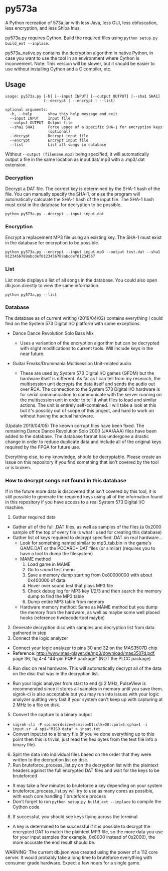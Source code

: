 # py573a

A Python recreation of 573a.jar with less Java, less GUI, less obfuscation, less encryption, and less Shiba Inus.

py573a.py requires Cython. Build the required files using `python setup.py build_ext --inplace`.

py573a_native.py contains the decryption algorithm in native Python, in case you want to use the tool in an environment where Cython is inconvenient. Note: This version will be slower, but it should be easier to use without installing Cython and a C compiler, etc.

## Usage

```
usage: py573a.py [-h] [--input INPUT] [--output OUTPUT] [--sha1 SHA1]
                 (--decrypt | --encrypt | --list)

optional arguments:
  -h, --help       show this help message and exit
  --input INPUT    Input file
  --output OUTPUT  Output file
  --sha1 SHA1      Force usage of a specific SHA-1 for encryption keys
                   (optional)
  --decrypt        Decrypt input file
  --encrypt        Encrypt input file
  --list           List all songs in database
```

Without `--output (filename.mp3)` being specified, it will automatically output a file in the same location as input.dat/.mp3 with a .mp3/.dat extension.

### Decryption
Decrypt a DAT file. The correct key is determined by the SHA-1 hash of the file. You can manually specify the SHA-1, or else the program will automatically calculate the SHA-1 hash of the input file. The SHA-1 hash must exist in the database for decryption to be possible.

```
python py573a.py --decrypt --input input.dat
```


### Encryption
Encrypt a replacement MP3 file using an existing key. The SHA-1 must exist in the database for encryption to be possible.

```
python py573a.py --encrypt --input input.mp3 --output test.dat --sha1 0123456789abcdef0123456789abcdef01234567
```


### List
List mode displays a list of all songs in the database. You could also open db.json directly to view the same information.

```
python py573a.py --list
```


### Database
The database as of current writing (2019/04/02) contains everything I could find on the System 573 Digital I/O platform with some exceptions:
- Dance Dance Revolution Solo Bass Mix
  - Uses a variantion of the encryption algorithm but can be decrypted with slight modifications to current tools. Will include keys in the near future.

- Guitar Freaks/Drummania Multisession Unit-related audio
  - These are used by System 573 Digital I/O games (GFDM) but the hardware itself is different. As far as I can tell from my research, the multisession unit decrypts the data itself and sends the audio out over RCA. The connection to the System 573 Digital I/O hardware is for serial communication to communicate with the server running on the multisession unit in order to tell it what files to load and similar actions. The unit is entirely self-contained. I will take a look at this but it's possibly out of scope of this project, and hard to work on without having the actual hardware.

(Update 2019/04/05) The known corrupt files have been fixed. The remaining Dance Dance Revolution Solo 2000 (JAA/AAA) files have been added to the database. The database format has undergone a drastic change in order to reduce duplicate data and include all of the original keys required by the FPGA for future use.

Everything else, to my knowledge, should be decryptable. Please create an issue on this repository if you find something that isn't covered by the tool or is broken.



### How to decrypt songs not found in this database
If in the future more data is discovered that isn't covered by this tool, it is still possible to generate the required keys using all of the information found in this repository if you have access to a real System 573 Digital I/O machine.

1. Gather required data
  - Gather all of the full .DAT files, as well as samples of the files (a 0x2000 sample off the top of every file is what I used for creating this database)
  - Gather list of keys required to decrypt specified .DAT on real hardware...
    - Look for something named similar to mp3_tab.bin in the game's GAME.DAT or the PCCARD*.DAT files (or similar) (requires you to have a tool to dump the filesystem)
    - MAME method
      1. Load game in MAME
      2. Go to sound test menu
      3. Save a memory dump starting from 0x80000000 with about 0x400000 of data
      4. Hover over sound test that plays MP3 file
      5. Check debug log for MP3 key 1/2/3 and then search the memory dump to find the MP3 table
      6. Dump entire MP3 table from memory
    - Hardware memory method: Same as MAME method but you dump the memory from the hardware, as well as maybe some well placed hooks (reference hwdecodertool maybe)
2. Generate decryption disc with samples and decryption list from data gathered in step
3. Connect the logic analyzer
  - Connect your logic analyzer to pins 30 and 32 on the MAS3507D chip
  - Reference: http://www.mas-player.de/mp3/download/mas3507d.pdf, page 36, fig 4-4 "44-pin PQFP package" (NOT the PLCC package)
4. Run disc on real hardware. This will automatically decrypt all of the data on the disc that was in the decryption list.
  - Run your logic analyzer from start to end @ 2 MHz, PulseView is recommended since it stores all samples in memory until you save them. sigrok-ci is also acceptable but you may run into issues with your logic analyzer quitting very fast if your system can't keep up with capturing at 2 MHz to a file on disk.
5. Convert the capture to a binary output
  - `sigrok-cli -P spi:wordsize=8:miso=D1:clk=D0:cpol=1:cpha=1 -i input.sr -A spi="MISO data" > input.txt`
  - Convert input.txt to a binary file (if you've done everything up to this point then this is trivial, just read the hex bytes from the text file info a binary file)
6. Split the data into individual files based on the order that they were written to the decryption list on disc.
7. Run bruteforce_process_list.py on the decryption list with the plaintext headers against the full encrypted DAT files and wait for the keys to be bruteforced
  - It may take a few minutes to bruteforce a key depending on your system
  - bruteforce_process_list.py will try to use as many cores as possible, with each core handling 1 bruteforce process
  - Don't forget to run `python setup.py build_ext --inplace` to compile the Cython code
8. If successful, you should see keys flying across the terminal
  - A key is determined to be successful if it is possible to decrypt the encrypted DAT to match the plaintext MP3 file, so the more data you use for your input samples (for example, 0x8000 instead of 0x2000), the more accurate the end result should be.

WARNING: The current db.json was created using the power of a 112 core server. It would probably take a long time to bruteforce everything with consumer grade hardware. Expect a few hours for a single game.
